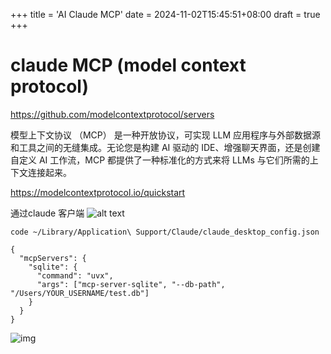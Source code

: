 +++
title = 'AI Claude MCP'
date = 2024-11-02T15:45:51+08:00
draft = true
+++

# claude MCP (model context protocol)

<https://github.com/modelcontextprotocol/servers>

模型上下文协议 （MCP） 是一种开放协议，可实现 LLM 应用程序与外部数据源和工具之间的无缝集成。无论您是构建 AI 驱动的 IDE、增强聊天界面，还是创建自定义 AI 工作流，MCP 都提供了一种标准化的方式来将 LLMs 与它们所需的上下文连接起来。

<https://modelcontextprotocol.io/quickstart>

通过claude 客户端
![alt text](https://heavi.cn/posts/claude-mcp/image.png)

```
code ~/Library/Application\ Support/Claude/claude_desktop_config.json

{
  "mcpServers": {
    "sqlite": {
      "command": "uvx",
      "args": ["mcp-server-sqlite", "--db-path", "/Users/YOUR_USERNAME/test.db"]
    }
  }
}
```

![img](https://mintlify.s3.us-west-1.amazonaws.com/mcp/images/quickstart-screenshot.png)